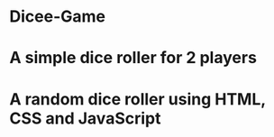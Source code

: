 # Dicee-Game
# A simple dice roller for 2 players
# A random dice roller using HTML, CSS and JavaScript
